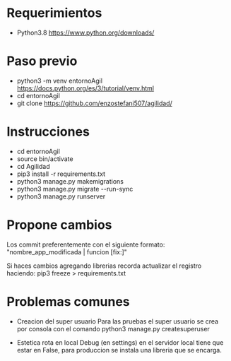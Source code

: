 # Requerimientos

- Python3.8   https://www.python.org/downloads/

# Paso previo
-  python3 -m venv entornoAgil https://docs.python.org/es/3/tutorial/venv.html
-  cd entornoAgil 
-  git clone https://github.com/enzostefani507/agilidad/

# Instrucciones
* cd entornoAgil
* source bin/activate
* cd Agilidad
* pip3 install -r requirements.txt
* python3 manage.py makemigrations
* python3 manage.py migrate --run-sync
* python3 manage.py runserver

# Propone cambios
Los commit preferentemente con el siguiente formato:
"nombre_app_modificada | funcion [fix:]"

Si haces cambios agregando librerias recorda actualizar el registro haciendo:
pip3 freeze > requirements.txt

# Problemas comunes
- Creacion del super usuario
    Para las pruebas el super usuario se crea por consola con el comando
        python3 manage.py createsuperuser

- Estetica rota en local
    Debug (en settings) en el servidor local tiene que estar en False, para produccion se instala una libreria que se encarga.
